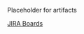 Placeholder for artifacts

[JIRA Boards](https://gvsucis350zookeepers.atlassian.net/jira/software/projects/SCRUM/boards/1?sprintStarted=true&sprints=2)

